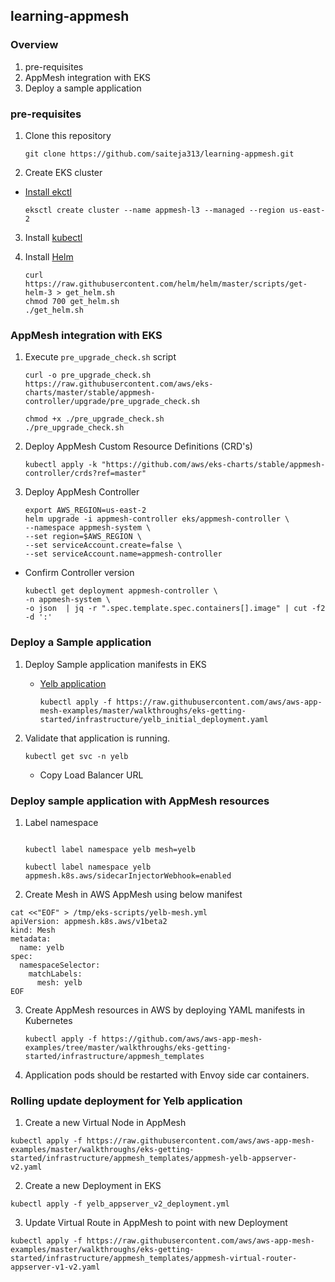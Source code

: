 ## learning-appmesh

### Overview

1. pre-requisites
2. AppMesh integration with EKS
3. Deploy a sample application

### pre-requisites

1. Clone this repository

    ```
    git clone https://github.com/saiteja313/learning-appmesh.git
    ```

2. Create EKS cluster

- [Install ekctl](https://docs.aws.amazon.com/eks/latest/userguide/getting-started-eksctl.html)

    ```
    eksctl create cluster --name appmesh-l3 --managed --region us-east-2
    ```

3. Install [kubectl](https://docs.aws.amazon.com/eks/latest/userguide/install-kubectl.html)

4. Install [Helm](https://docs.aws.amazon.com/eks/latest/userguide/helm.html)

    ```
    curl https://raw.githubusercontent.com/helm/helm/master/scripts/get-helm-3 > get_helm.sh
    chmod 700 get_helm.sh
    ./get_helm.sh
    ```

### AppMesh integration with EKS

1. Execute `pre_upgrade_check.sh` script

    ```
    curl -o pre_upgrade_check.sh https://raw.githubusercontent.com/aws/eks-charts/master/stable/appmesh-controller/upgrade/pre_upgrade_check.sh

    chmod +x ./pre_upgrade_check.sh
    ./pre_upgrade_check.sh
    ```

2. Deploy AppMesh Custom Resource Definitions (CRD's)

    ```
    kubectl apply -k "https://github.com/aws/eks-charts/stable/appmesh-controller/crds?ref=master"
    ```

3. Deploy AppMesh Controller

    ```
    export AWS_REGION=us-east-2
    helm upgrade -i appmesh-controller eks/appmesh-controller \
    --namespace appmesh-system \
    --set region=$AWS_REGION \
    --set serviceAccount.create=false \
    --set serviceAccount.name=appmesh-controller
    ```
- Confirm Controller version

    ```
    kubectl get deployment appmesh-controller \
    -n appmesh-system \
    -o json  | jq -r ".spec.template.spec.containers[].image" | cut -f2 -d ':'
    ```


### Deploy a Sample application
1. Deploy Sample application manifests in EKS

    - [Yelb application](https://github.com/mreferre/yelb)

        ```
        kubectl apply -f https://raw.githubusercontent.com/aws/aws-app-mesh-examples/master/walkthroughs/eks-getting-started/infrastructure/yelb_initial_deployment.yaml
        ```

2. Validate that application is running.

    ```
    kubectl get svc -n yelb
    ```
    - Copy Load Balancer URL

### Deploy sample application with AppMesh resources


1. Label namespace

    ```

    kubectl label namespace yelb mesh=yelb 
    
    kubectl label namespace yelb appmesh.k8s.aws/sidecarInjectorWebhook=enabled
    ```

2. Create Mesh in AWS AppMesh using below manifest

```
cat <<"EOF" > /tmp/eks-scripts/yelb-mesh.yml
apiVersion: appmesh.k8s.aws/v1beta2
kind: Mesh
metadata:
  name: yelb
spec:
  namespaceSelector:
    matchLabels:
      mesh: yelb
EOF
```

3. Create AppMesh resources in AWS by deploying YAML manifests in Kubernetes

    ```
    kubectl apply -f https://github.com/aws/aws-app-mesh-examples/tree/master/walkthroughs/eks-getting-started/infrastructure/appmesh_templates
    ```

4. Application pods should be restarted with Envoy side car containers.

### Rolling update deployment for Yelb application

1. Create a new Virtual Node in AppMesh

```
kubectl apply -f https://raw.githubusercontent.com/aws/aws-app-mesh-examples/master/walkthroughs/eks-getting-started/infrastructure/appmesh_templates/appmesh-yelb-appserver-v2.yaml
```

2. Create a new Deployment in EKS

```
kubectl apply -f yelb_appserver_v2_deployment.yml
```

3. Update Virtual Route in AppMesh to point with new Deployment

```
kubectl apply -f https://raw.githubusercontent.com/aws/aws-app-mesh-examples/master/walkthroughs/eks-getting-started/infrastructure/appmesh_templates/appmesh-virtual-router-appserver-v1-v2.yaml
```
